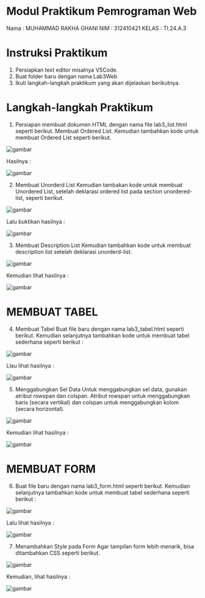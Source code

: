 # Modul Praktikum Pemrograman Web

Nama : MUHAMMAD RAKHA GHANI
NIM : 312410421
KELAS : TI.24.A.3

# Instruksi Praktikum
1. Persiapkan text editor misalnya VSCode.
2. Buat folder baru dengan nama Lab3Web
3. Ikuti langkah-langkah praktikum yang akan dijelaskan berikutnya.

# Langkah-langkah Praktikum
1. Persiapan membuat dokumen HTML dengan nama file lab3_list.html seperti berikut. Membuat Ordered List. 
Kemudian tambahkan kode untuk membuat Ordered List seperti berikut.

![gambar](https://raw.githubusercontent.com/M-Rakha/Lab3Web/134ad43ecb71039429d3be8a9127d26dfaeae116/Cuplikan%20layar%202025-10-07%20103736.png)

Hasilnya : 

![gambar](https://raw.githubusercontent.com/M-Rakha/Lab3Web/134ad43ecb71039429d3be8a9127d26dfaeae116/Cuplikan%20layar%202025-10-07%20103748.png)

2. Membuat Unorderd List
Kemudian tambakan kode untuk membuat Unordered List, setelah deklarasi ordered list pada section unordered-list, seperti berikut.

![gambar](https://raw.githubusercontent.com/M-Rakha/Lab3Web/fb7154397e046ab5ad2b51b4dc29e83c50c879e9/Cuplikan%20layar%202025-10-07%20103927.png)

Lalu buktikan hasilnya :

![gambar](https://raw.githubusercontent.com/M-Rakha/Lab3Web/fb7154397e046ab5ad2b51b4dc29e83c50c879e9/Cuplikan%20layar%202025-10-07%20103938.png)

3. Membuat Description List
Kemudian tambahkan kode untuk membuat description list setelah deklarasi unorderd-list.

![gambar](https://raw.githubusercontent.com/M-Rakha/Lab3Web/8603c389fd644ef7a66e0bdba3f236b7fe664162/code2.3.png)

Kemudian lihat hasilnya :

![gambar](https://raw.githubusercontent.com/M-Rakha/Lab3Web/8603c389fd644ef7a66e0bdba3f236b7fe664162/Cuplikan%20layar%202025-10-07%20185900.png)

# MEMBUAT TABEL
4. Membuat Tabel
Buat file baru dengan nama lab3_tabel.html seperti berikut.
Kemudian selanjutnya tambahkan kode untuk membuat tabel sederhana seperti berikut :

![gambar](https://raw.githubusercontent.com/M-Rakha/Lab3Web/65ced938969cc60bc7dee07fa47942c4fbdddbe5/2.png)

Llau lihat hasilnya :

![gambar](https://raw.githubusercontent.com/M-Rakha/Lab3Web/65ced938969cc60bc7dee07fa47942c4fbdddbe5/Cuplikan%20layar%202025-10-07%20105452.png)

5. Menggabungkan Sel Data
Untuk menggabungkan sel data, gunakan atribut rowspan dan colspan. Atribut rowspan untuk menggabungkan baris (secara vertikal) dan colspan untuk menggabungkan kolom (secara horizontal).

![gambar](https://raw.githubusercontent.com/M-Rakha/Lab3Web/e6afb60f4b56df41d49640205c53bfa8ab82855d/2.1png.png)

Kemudian lihat hasilnya :

![gambar](https://raw.githubusercontent.com/M-Rakha/Lab3Web/e6afb60f4b56df41d49640205c53bfa8ab82855d/Cuplikan%20layar%202025-10-07%20110030.png)

# MEMBUAT FORM
6. Buat file baru dengan nama lab3_form.html seperti berikut.
Kemudian selanjutnya tambahkan kode untuk membuat tabel sederhana seperti berikut :

![gambar](https://raw.githubusercontent.com/M-Rakha/Lab3Web/160e18dcbd9e04c69a6f6949fab1cbb90b98a929/Cuplikan%20layar%202025-10-07%20110713.png)

Lalu lihat hasilnya :

![gambar](https://raw.githubusercontent.com/M-Rakha/Lab3Web/160e18dcbd9e04c69a6f6949fab1cbb90b98a929/Cuplikan%20layar%202025-10-07%20110727.png)

7. Menambahkan Style pada Form
Agar tampilan form lebih menarik, bisa ditambahkan CSS seperti berikut.

![gambar](https://raw.githubusercontent.com/M-Rakha/Lab3Web/15495b9cd4463061509713d55bfa78f791029493/2.2png.png)

Kemudian, lihat hasilnya :

![gambar](https://raw.githubusercontent.com/M-Rakha/Lab3Web/15495b9cd4463061509713d55bfa78f791029493/Cuplikan%20layar%202025-10-07%20111205.png)











